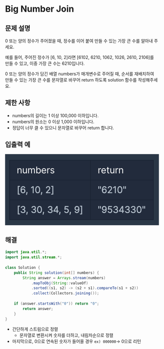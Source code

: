 # Big Number Join

## 문제 설명
0 또는 양의 정수가 주어졌을 때, 정수를 이어 붙여 만들 수 있는 가장 큰 수를 알아내 주세요.

예를 들어, 주어진 정수가 [6, 10, 2]라면 [6102, 6210, 1062, 1026, 2610, 2106]를 만들 수 있고, 이중 가장 큰 수는 6210입니다.

0 또는 양의 정수가 담긴 배열 numbers가 매개변수로 주어질 때, 순서를 재배치하여 만들 수 있는 가장 큰 수를 문자열로 바꾸어 return 하도록 solution 함수를 작성해주세요.

## 제한 사항
* numbers의 길이는 1 이상 100,000 이하입니다.
* numbers의 원소는 0 이상 1,000 이하입니다.
* 정답이 너무 클 수 있으니 문자열로 바꾸어 return 합니다.

## 입출력 예
![](assets/big-number-join-f55e98df.png)

## 해결

```java
import java.util.*;
import java.util.stream.*;

class Solution {
    public String solution(int[] numbers) {
		String answer = Arrays.stream(numbers)
			.mapToObj(String::valueOf)
			.sorted((s1, s2) -> (s2 + s1).compareTo(s1 + s2))
			.collect(Collectors.joining());

    if (answer.startsWith("0")) return "0";
		return answer;
    }
}
```

* 간단하게 스트림으로 정렬
  - 문자열로 변환시켜 숫자를 더하고, 내림차순으로 정렬
* 마지막으로, 0으로 연속된 숫자가 들어올 경우 `ex) 000000`-> 0으로 리턴
